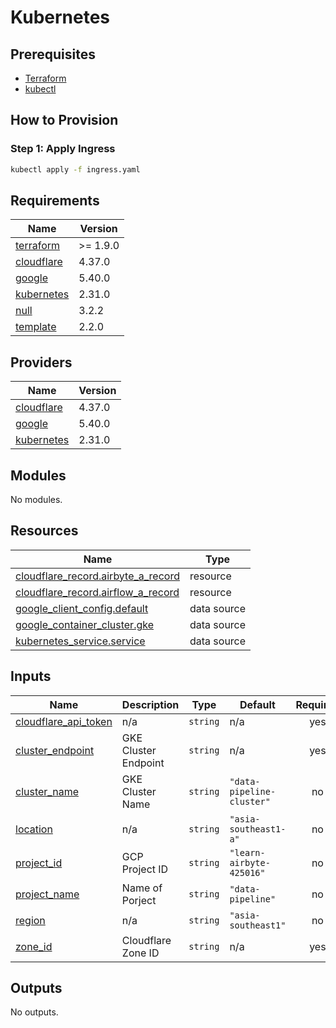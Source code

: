 # Kubernetes

## Prerequisites

- [Terraform](https://learn.hashicorp.com/tutorials/terraform/install-cli)
- [kubectl](https://kubernetes.io/docs/tasks/tools/install-kubectl/)

## How to Provision

### Step 1: Apply Ingress

```bash
kubectl apply -f ingress.yaml
```

<!-- BEGIN_TF_DOCS -->
## Requirements

| Name | Version |
|------|---------|
| <a name="requirement_terraform"></a> [terraform](#requirement\_terraform) | >= 1.9.0 |
| <a name="requirement_cloudflare"></a> [cloudflare](#requirement\_cloudflare) | 4.37.0 |
| <a name="requirement_google"></a> [google](#requirement\_google) | 5.40.0 |
| <a name="requirement_kubernetes"></a> [kubernetes](#requirement\_kubernetes) | 2.31.0 |
| <a name="requirement_null"></a> [null](#requirement\_null) | 3.2.2 |
| <a name="requirement_template"></a> [template](#requirement\_template) | 2.2.0 |

## Providers

| Name | Version |
|------|---------|
| <a name="provider_cloudflare"></a> [cloudflare](#provider\_cloudflare) | 4.37.0 |
| <a name="provider_google"></a> [google](#provider\_google) | 5.40.0 |
| <a name="provider_kubernetes"></a> [kubernetes](#provider\_kubernetes) | 2.31.0 |

## Modules

No modules.

## Resources

| Name | Type |
|------|------|
| [cloudflare_record.airbyte_a_record](https://registry.terraform.io/providers/cloudflare/cloudflare/4.37.0/docs/resources/record) | resource |
| [cloudflare_record.airflow_a_record](https://registry.terraform.io/providers/cloudflare/cloudflare/4.37.0/docs/resources/record) | resource |
| [google_client_config.default](https://registry.terraform.io/providers/hashicorp/google/5.40.0/docs/data-sources/client_config) | data source |
| [google_container_cluster.gke](https://registry.terraform.io/providers/hashicorp/google/5.40.0/docs/data-sources/container_cluster) | data source |
| [kubernetes_service.service](https://registry.terraform.io/providers/hashicorp/kubernetes/2.31.0/docs/data-sources/service) | data source |

## Inputs

| Name | Description | Type | Default | Required |
|------|-------------|------|---------|:--------:|
| <a name="input_cloudflare_api_token"></a> [cloudflare\_api\_token](#input\_cloudflare\_api\_token) | n/a | `string` | n/a | yes |
| <a name="input_cluster_endpoint"></a> [cluster\_endpoint](#input\_cluster\_endpoint) | GKE Cluster Endpoint | `string` | n/a | yes |
| <a name="input_cluster_name"></a> [cluster\_name](#input\_cluster\_name) | GKE Cluster Name | `string` | `"data-pipeline-cluster"` | no |
| <a name="input_location"></a> [location](#input\_location) | n/a | `string` | `"asia-southeast1-a"` | no |
| <a name="input_project_id"></a> [project\_id](#input\_project\_id) | GCP Project ID | `string` | `"learn-airbyte-425016"` | no |
| <a name="input_project_name"></a> [project\_name](#input\_project\_name) | Name of Porject | `string` | `"data-pipeline"` | no |
| <a name="input_region"></a> [region](#input\_region) | n/a | `string` | `"asia-southeast1"` | no |
| <a name="input_zone_id"></a> [zone\_id](#input\_zone\_id) | Cloudflare Zone ID | `string` | n/a | yes |

## Outputs

No outputs.
<!-- END_TF_DOCS -->
